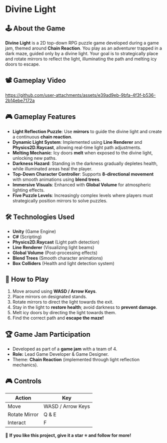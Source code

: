 # Divine Light

## 🕹️ About the Game
**Divine Light** is a 2D top-down RPG puzzle game developed during a game jam, themed around **Chain Reaction**. You play as an adventurer trapped in a dark maze, guided only by a divine light. Your goal is to strategically place and rotate mirrors to reflect the light, illuminating the path and melting icy doors to escape.

## 📽 Gameplay Video
https://github.com/user-attachments/assets/e39ad9eb-9bfa-4f3f-b536-2b14ebe7172a

## 🎮 Gameplay Features
- **Light Reflection Puzzle**: Use **mirrors** to guide the divine light and create a continuous **chain reaction**.
- **Dynamic Light System**: Implemented using **Line Renderer** and **Physics2D.Raycast**, allowing real-time light path adjustments.
- **Melting Mechanic**: Icy doors **melt** when exposed to the divine light, unlocking new paths.
- **Darkness Hazard**: Standing in the darkness gradually depletes health, while illuminated areas heal the player.
- **Top-Down Character Controller**: Supports **8-directional movement** with smooth animations using **blend trees**.
- **Immersive Visuals**: Enhanced with **Global Volume** for atmospheric lighting effects.
- **Five Puzzle Levels**: Increasingly complex levels where players must strategically position mirrors to solve puzzles.

## 🛠️ Technologies Used
- **Unity** (Game Engine)
- **C#** (Scripting)
- **Physics2D.Raycast** (Light path detection)
- **Line Renderer** (Visualizing light beams)
- **Global Volume** (Post-processing effects)
- **Blend Trees** (Smooth character animations)
- **Box Colliders** (Health and light detection system)


## 🚀 How to Play
1. Move around using **WASD / Arrow Keys**.
2. Place mirrors on designated stands.
3. Rotate mirrors to direct the light towards the exit.
4. Stay in the light to **restore health**; avoid darkness to **prevent damage**.
5. Melt icy doors by directing the light towards them.
6. Find the correct path and **escape the maze!**

## 🏆 Game Jam Participation
- Developed as part of a **game jam** with a team of 4.
- **Role:** Lead Game Developer & Game Designer.
- Theme: **Chain Reaction** (implemented through light reflection mechanics).


## 🎮 Controls
| Action      | Key |
|------------|-----|
| Move       | WASD / Arrow Keys |
| Rotate Mirror | Q & E |
| Interact | F |



🌟 **If you like this project, give it a star ⭐ and follow for more!**
